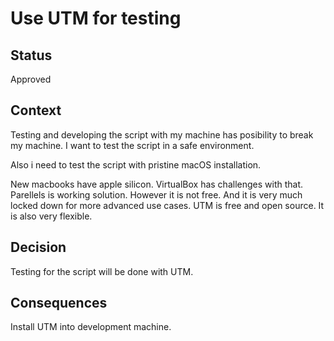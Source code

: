 # Use UTM for testing

## Status

Approved

## Context

Testing and developing the script with my machine has posibility to break my
machine. I want to test the script in a safe environment.

Also i need to test the script with pristine macOS installation.

New macbooks have apple silicon. VirtualBox has challenges with that. Parellels
is working solution. However it is not free. And it is very much locked down
for more advanced use cases. UTM is free and open source. It is also very
flexible.

## Decision

Testing for the script will be done with UTM.

## Consequences

Install UTM into development machine.